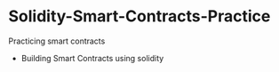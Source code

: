 # Solidity-Smart-Contracts-Practice
Practicing smart contracts
- Building Smart Contracts using solidity

